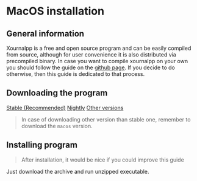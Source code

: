 # MacOS installation

## General information

Xournalpp is a free and open source program and can be easily compiled from source, although for user convenience it is also distributed via precompiled binary. In case you want to compile xournalpp on your own you should follow the guide on the [github page](https://github.com/xournalpp/xournalpp/blob/master/readme/MacBuild.md). If you decide to do otherwise, then this guide is dedicated to that process.

## Downloading the program

<div id="macosDownloadsContainer">
<a class="xournalppButton" href="{{downloads.macos.stable}}">Stable (Recommended)</a>
<a class="xournalppButton" href="{{downloads.nightly}}">Nightly</a>
<a class="xournalppButton" href="{{downloads.default}}">Other versions</a>
</div>

> In case of downloading other version than stable one, remember to download the `macos` version.

## Installing program

> After installation, it would be nice if you could improve this guide

Just download the archive and run unzipped executable.

